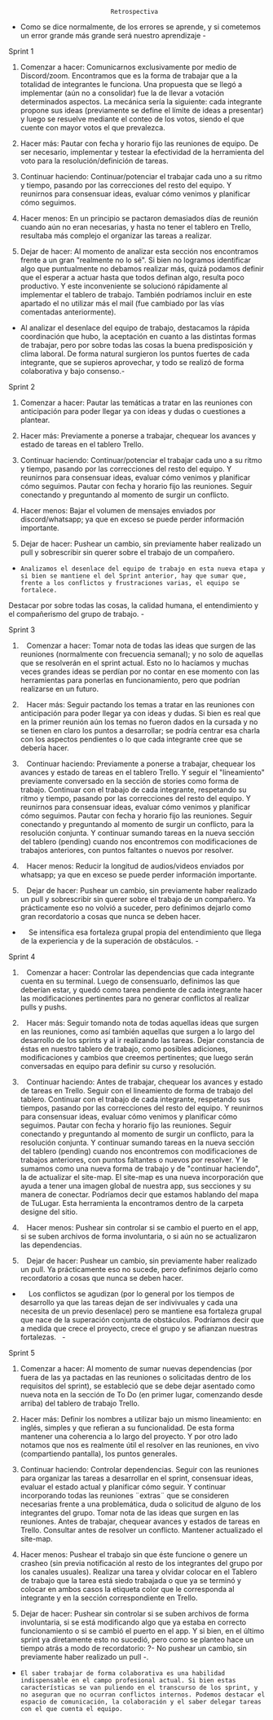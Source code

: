                                Retrospectiva

-  Como se dice normalmente, de los errores se aprende, y si cometemos un error grande más grande será nuestro aprendizaje -

Sprint 1

1.  Comenzar a hacer: Comunicarnos exclusivamente por medio de Discord/zoom. Encontramos que es la forma de trabajar que a la totalidad de integrantes le funciona. Una propuesta que se llegó a implementar (aún no a consolidar) fue la de llevar a votación determinados aspectos. La mecánica sería la siguiente: cada integrante propone sus ideas (previamente se define el límite de ideas a presentar) y luego se resuelve mediante el conteo de los votos, siendo el que cuente con mayor votos el que prevalezca. 

2.  Hacer más: Pautar con fecha y horario fijo las reuniones de equipo. De ser necesario, implementar y testear la efectividad de la herramienta del voto para la resolución/definición de tareas. 

3.  Continuar haciendo: Continuar/potenciar el trabajar cada uno a su ritmo y tiempo, pasando por las correcciones del resto del equipo. Y reunirnos para consensuar ideas, evaluar cómo venimos y planificar cómo seguimos.

4.  Hacer menos: En un principio se pactaron demasiados días de reunión cuando aún no eran necesarias, y hasta no tener el tablero en Trello, resultaba más complejo el organizar las tareas a realizar.

5.  Dejar de hacer: Al momento de analizar esta sección nos encontramos frente a un gran "realmente no lo sé". Si bien no logramos identificar algo que puntualmente no debamos realizar más, quizá podamos definir que el esperar a actuar hasta que todos definan algo, resulta poco productivo. Y este inconveniente se solucionó rápidamente al implementar el tablero de trabajo. También podríamos incluir en este apartado el no utilizar más el mail (fue cambiado por las vías comentadas anteriormente).

-   Al analizar el desenlace del equipo de trabajo, destacamos la rápida coordinación que hubo, la aceptación en cuanto a las distintas formas de trabajar, pero por sobre todas las cosas la buena predisposición y clima laboral. De forma natural surgieron los puntos fuertes de cada integrante, que se supieros aprovechar, y todo se realizó de forma colaborativa y bajo consenso.-

Sprint 2

1.    Comenzar a hacer: Pautar las temáticas a tratar en las reuniones con anticipación para poder llegar ya con ideas y dudas o cuestiones a plantear.

2.    Hacer más: Previamente a ponerse a trabajar, chequear los avances y estado de tareas en el tablero Trello.

3.    Continuar haciendo: Continuar/potenciar el trabajar cada uno a su ritmo y tiempo, pasando por las correcciones del resto del equipo. Y reunirnos para consensuar ideas, evaluar cómo venimos y planificar cómo seguimos. Pautar con fecha y horario fijo las reuniones. Seguir conectando y preguntando al momento de surgir un conflicto.

4.    Hacer menos: Bajar el volumen de mensajes enviados por discord/whatsapp; ya que en exceso se puede perder información importante.

5.    Dejar de hacer: Pushear un cambio, sin previamente haber realizado un pull y sobrescribir sin querer sobre el trabajo de un compañero.

-     Analizamos el desenlace del equipo de trabajo en esta nueva etapa y si bien se mantiene el del Sprint anterior, hay que sumar que, frente a los conflictos y frustraciones varias, el equipo se fortalece.
Destacar por sobre todas las cosas, la calidad humana, el entendimiento y el compañerismo del grupo de trabajo. -

Sprint 3

1.    Comenzar a hacer: Tomar nota de todas las ideas que surgen de las reuniones (normalmente con frecuencia semanal); y no solo de aquellas que se resolverán en el sprint actual. Esto no lo hacíamos y muchas veces grandes ideas se perdían por no contar en ese momento con las herramientas para ponerlas en funcionamiento, pero que podrían realizarse en un futuro.

2.    Hacer más: Seguir pactando los temas a tratar en las reuniones con anticipación para poder llegar ya con ideas y dudas. Si bien es real que en la primer reunión aún los temas no fueron dados en la cursada y no se tienen en claro los puntos a desarrollar; se podría centrar esa charla con los aspectos pendientes o lo que cada integrante cree que se debería hacer.

3.    Continuar haciendo: Previamente a ponerse a trabajar, chequear los avances y estado de tareas en el tablero Trello. Y seguir el "lineamiento" previamente conversado en la sección de stories como forma de trabajo. Continuar con el trabajo de cada integrante, respetando su ritmo y tiempo, pasando por las correcciones del resto del equipo. Y reunirnos para consensuar ideas, evaluar cómo venimos y planificar cómo seguimos. Pautar con fecha y horario fijo las reuniones. Seguir conectando y preguntando al momento de surgir un conflicto, para la resolución conjunta. Y continuar sumando tareas en la nueva sección del tablero (pending) cuando nos encontremos con modificaciones de trabajos anteriores, con puntos faltantes o nuevos por resolver.

4.    Hacer menos: Reducir la longitud de audios/videos enviados por whatsapp; ya que en exceso se puede perder información importante.

5.    Dejar de hacer: Pushear un cambio, sin previamente haber realizado un pull y sobrescribir sin querer sobre el trabajo de un compañero. Ya prácticamente eso no volvió a suceder, pero definimos dejarlo como gran recordatorio a cosas que nunca se deben hacer.

-     Se intensifica esa fortaleza grupal propia del entendimiento que llega de la experiencia y de la superación de obstáculos.     -

Sprint 4

1.    Comenzar a hacer: Controlar las dependencias que cada integrante cuenta en su terminal. Luego de consensuarlo, definimos las que deberían estar, y quedó como tarea pendiente de cada integrante hacer las modificaciones pertinentes para no generar conflictos al realizar pulls y pushs.

2.    Hacer más: Seguir tomando nota de todas aquellas ideas que surgen en las reuniones, como así también aquellas que surgen a lo largo del desarrollo de los sprints y al ir realizando las tareas. Dejar constancia de éstas en nuestro tablero de trabajo, como posibles adiciones, modificaciones y cambios que creemos pertinentes; que luego serán conversadas en equipo para definir su curso y resolución.

3.    Continuar haciendo: Antes de trabajar, chequear los avances y estado de tareas en Trello. Seguir con el lineamiento de forma de trabajo del tablero. Continuar con el trabajo de cada integrante, respetando sus tiempos, pasando por las correcciones del resto del equipo. Y reunirnos para consensuar ideas, evaluar cómo venimos y planificar cómo seguimos. Pautar con fecha y horario fijo las reuniones. Seguir conectando y preguntando al momento de surgir un conflicto, para la resolución conjunta. Y continuar sumando tareas en la nueva sección del tablero (pending) cuando nos encontremos con modificaciones de trabajos anteriores, con puntos faltantes o nuevos por resolver. Y le sumamos como una nueva forma de trabajo y de "continuar haciendo", la de actualizar el site-map. El site-map es una nueva incorporación que ayuda a tener una imagen global de nuestra app, sus secciones y su manera de conectar. Podríamos decir que estamos hablando del mapa de TuLugar. Esta herramienta la encontramos dentro de la carpeta designe del sitio.

4.    Hacer menos: Pushear sin controlar si se cambio el puerto en el app, si se suben archivos de forma involuntaria, o si aún no se actualizaron las dependencias.

5.    Dejar de hacer: Pushear un cambio, sin previamente haber realizado un pull. Ya prácticamente eso no sucede, pero definimos dejarlo como recordatorio a cosas que nunca se deben hacer.

-     Los conflictos se agudizan (por lo general por los tiempos de desarrollo ya que las tareas dejan de ser indivivuales y cada una necesita de un previo desenlace) pero se mantiene esa fortaleza grupal que nace de la superación conjunta de obstáculos. Podríamos decir que a medida que crece el proyecto, crece el grupo y se afianzan nuestras fortalezas.   -

Sprint 5

1.    Comenzar a hacer: Al momento de sumar nuevas dependencias (por fuera de las ya pactadas en las reuniones o solicitadas dentro de los requisitos del sprint), se estableció que se debe dejar asentado como nueva nota en la sección de To Do (en primer lugar, comenzando desde arriba) del tablero de trabajo Trello.

2.    Hacer más: Definir los nombres a utilizar bajo un mismo lineamiento: en inglés, simples y que refieran a su funcionalidad. De esta forma mantener una coherencia a lo largo del proyecto. Y por otro lado notamos que nos es realmente útil el resolver en las reuniones, en vivo (compartiendo pantalla), los puntos generales.

3.    Continuar haciendo: Controlar dependencias. Seguir con las reuniones para organizar las tareas a desarrollar en el sprint, consensuar ideas, evaluar el estado actual y planificar cómo seguir. Y continuar incorporando todas las reuniones ¨extras¨ que se consideren necesarias frente a una problemática, duda o solicitud de alguno de los integrantes del grupo. Tomar nota de las ideas que surgen en las reuniones. Antes de trabajar, chequear avances y estados de tareas en Trello. Consultar antes de resolver un conflicto. Mantener actualizado el site-map. 

4.    Hacer menos: Pushear el trabajo sin que éste funcione o genere un crasheo (sin previa notificación al resto de los integrantes del grupo por los canales usuales). Realizar una tarea y olvidar colocar en el Tablero de trabajo que la tarea está siedo trabajada o que ya se terminó y colocar en ambos casos la etiqueta color que le corresponda al integrante y en la sección correspondiente en Trello. 

5.    Dejar de hacer: Pushear sin controlar si se suben archivos de forma involuntaria, si se está modificando algo que ya estaba en correcto funcionamiento o si se cambió el puerto en el app. Y si bien, en el último sprint ya diretamente esto no sucedió, pero como se planteo hace un tiempo atrás a modo de recordatorio: ?- No pushear un cambio, sin previamente haber realizado un pull -. 

-     El saber trabajar de forma colaborativa es una habilidad indispensable en el campo profesional actual. Si bien estas características se van puliendo en el transcurso de los sprint, y no aseguran que no ocurran conflictos internos. Podemos destacar el espacio de comunicación, la colaboración y el saber delegar tareas con el que cuenta el equipo.     -